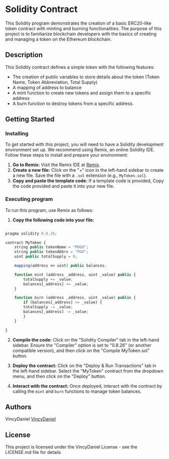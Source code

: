# Solidity Contract

This Solidity program demonstrates the creation of a basic ERC20-like token contract with minting and burning functionalities. The purpose of this project is to familiarize blockchain developers with the basics of creating and managing a token on the Ethereum blockchain.
## Description

This Solidity contract defines a simple token with the following features:
- The creation of public variables to store details about the token (Token Name, Token Abbreviation, Total Supply)
- A mapping of address to balance
- A mint function to create new tokens and assign them to a specific address
- A burn function to destroy tokens from a specific address.

## Getting Started

### Installing

To get started with this project, you will need to have a Solidity development environment set up. We recommend using Remix, an online Solidity IDE. Follow these steps to install and prepare your environment:

1. **Go to Remix:** Visit the Remix IDE at [Remix](https://remix.ethereum.org/).
2. **Create a new file:** Click on the "+" icon in the left-hand sidebar to create a new file. Save the file with a `.sol` extension (e.g., `MyToken.sol`).
3. **Copy and paste the template code:** If a template code is provided, Copy the code provided and paste it into your new file.

### Executing program

To run this program, use Remix as follows:

1. **Copy the following code into your file:**

```javascript

pragma solidity 0.8.26;

contract MyToken {
    string public tokenName = "POGO";
    string public tokenAbbrv = "PGO";
    uint public totalSupply = 0;

    mapping(address => uint) public balances;

    function mint (address _address, uint _value) public {
        totalSupply += _value;
        balances[_address] += _value;
    }

    function burn (address _address, uint _value) public {
        if (balances[_address] >= _value) {
        totalSupply -= _value;
        balances[_address] -= _value;
        }
    }

}

```

2. **Compile the code:** Click on the "Solidity Compiler" tab in the left-hand sidebar. Ensure the "Compiler" option is set to "0.8.26" (or another compatible version), and then click on the "Compile MyToken.sol" button.

3. **Deploy the contract:** Click on the "Deploy & Run Transactions" tab in the left-hand sidebar. Select the "MyToken" contract from the dropdown menu, and then click on the "Deploy" button.

4. **Interact with the contract:** Once deployed, interact with the contract by calling the `mint` and `burn` functions to manage token balances.

## Authors

VincyDaniel 
[VincyDaniel](https://www.linkedin.com/in/vince-daniel-del-rosario-815a11205/)

## License

This project is licensed under the VincyDaniel License - see the LICENSE.md file for details
